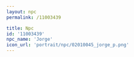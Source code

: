 ```yaml
---
layout: npc
permalink: /11003439

title: Npc
id: '11003439'
npc_name: 'Jorge'
icon_url: 'portrait/npc/02010045_jorge_p.png'
---
```

